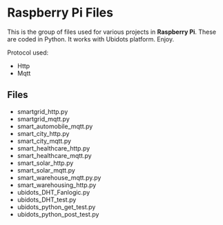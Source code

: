 # Raspberry Pi Files

This is the group of files used for various projects in **Raspberry Pi**. These are coded in Python. It works with Ubidots platform. Enjoy.

Protocol used:
- Http
- Mqtt

## Files

- smartgrid_http.py
- smartgrid_mqtt.py
- smart_automobile_mqtt.py  
- smart_city_http.py        
- smart_city_mqtt.py        
- smart_healthcare_http.py  
- smart_healthcare_mqtt.py  
- smart_solar_http.py       
- smart_solar_mqtt.py       
- smart_warehouse_mqtt.py.py
- smart_warehousing_http.py 
- ubidots_DHT_Fanlogic.py   
- ubidots_DHT_test.py
- ubidots_python_get_test.py
- ubidots_python_post_test.py